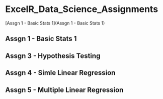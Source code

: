 # ExcelR_Data_Science_Assignments
[Assgn 1 - Basic Stats 1](Assgn 1 - Basic Stats 1)
## Assgn 1 - Basic Stats 1
## Assgn 3 - Hypothesis Testing
## Assgn 4 - Simle Linear Regression
## Assgn 5 - Multiple Linear Regression
